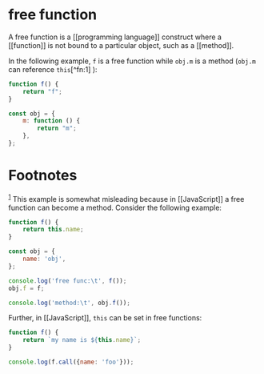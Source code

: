 # free function

A free function is a [[programming language]] construct where a [[function]] is not bound to a particular object, such as a [[method]].

In the following example, `f` is a free function while `obj.m` is a method (`obj.m` can reference `this`[^fn:1] ):

```js
function f() {
    return "f";
}

const obj = {
    m: function () {
        return "m";
    },
};
```


# Footnotes

<sup><a id="fn.1" href="#fnr.1">1</a></sup> This example is somewhat misleading because in [[JavaScript]] a free function can become a method. Consider the following example:

```js
function f() {
    return this.name;
}

const obj = {
    name: 'obj',
};

console.log('free func:\t', f());
obj.f = f;

console.log('method:\t', obj.f());
```

Further, in [[JavaScript]], `this` can be set in free functions:

```js
function f() {
    return `my name is ${this.name}`;
}

console.log(f.call({name: 'foo'}));
```

